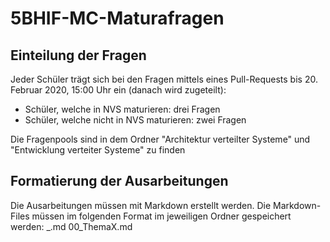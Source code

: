 # 5BHIF-MC-Maturafragen

## Einteilung der Fragen
Jeder Schüler trägt sich bei den Fragen mittels eines Pull-Requests bis 20. Februar 2020, 15:00 Uhr ein (danach wird zugeteilt):
- Schüler, welche in NVS maturieren: drei Fragen
- Schüler, welche nicht in NVS maturieren: zwei Fragen

Die Fragenpools sind in dem Ordner "Architektur verteilter Systeme" und "Entwicklung verteiter Systeme" zu finden

## Formatierung der Ausarbeitungen
Die Ausarbeitungen müssen mit Markdown erstellt werden.
Die Markdown-Files müssen im folgenden Format im jeweiligen Ordner gespeichert werden:
  <FrageNr>_<Themenname kurz>.md
  00_ThemaX.md
 
